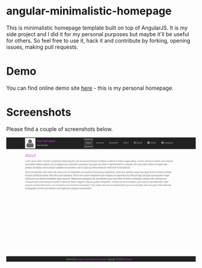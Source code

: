 # angular-minimalistic-homepage

This is minimalistic homepage template built on top of AngularJS. It is my side project and I did it for my personal purposes but maybe it'll be useful for others. So feel free to use it, hack it and contribute by forking, opening issues, making pull requests.

# Demo

You can find online demo site [here](http://dembol.org) - this is my personal homepage.

# Screenshots

Please find a couple of screenshots below.

![Angular Minimalistic Homepage Screen 1](https://github.com/dembol/angular-minimalistic-homepage/raw/master/demo/screenshots/screenshot1.jpg "Angular Minimalistic Homepage Screen 1")


